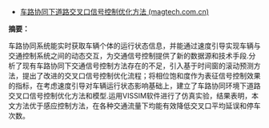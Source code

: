 - [车路协同下道路交叉口信号控制优化方法 (magtech.com.cn)](http://manu01.magtech.com.cn/Jwk_jtys/CN/Y2013/V13/I3/40)

**摘要：**

车路协同系统能实时获取车辆个体的运行状态信息，并能通过速度引导实现车辆与交通控制系统之间的动态交互，为交通信号控制提供了新的数据源和技术手段.分析了现有车路协同下交通信号控制方法存在的不足，引入基于时间窗的滚动预测方法，提出了改进的交叉口信号控制优化流程；将相位饱和度作为表征信号控制效果的指标，在考虑速度引导对车辆运行状态影响基础上，建立了车路协同环境下道路交叉口信号控制优化方法和模型.运用VISSIM软件进行了仿真实验，结果表明，本文方法优于感应控制方法，在各种交通流量下均能有效降低交叉口平均延误和停车次数。

